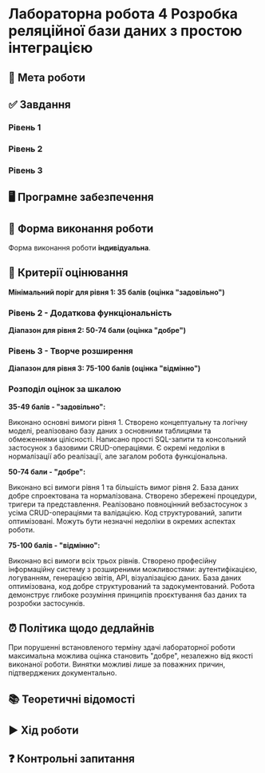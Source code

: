 # Лабораторна робота 4 Розробка реляційної бази даних з простою інтеграцією

## 🎯 Мета роботи


## ✅ Завдання

### Рівень 1



### Рівень 2


### Рівень 3




## 🖥️ Програмне забезпечення


## 👥 Форма виконання роботи

Форма виконання роботи **індивідуальна**.

## 📝 Критерії оцінювання



**Мінімальний поріг для рівня 1: 35 балів (оцінка "задовільно")**

### Рівень 2 - Додаткова функціональність



**Діапазон для рівня 2: 50-74 бали (оцінка "добре")**

### Рівень 3 - Творче розширення



**Діапазон для рівня 3: 75-100 балів (оцінка "відмінно")**

### Розподіл оцінок за шкалою

**35-49 балів - "задовільно":**

Виконано основні вимоги рівня 1. Створено концептуальну та логічну моделі, реалізовано базу даних з основними таблицями та обмеженнями цілісності. Написано прості SQL-запити та консольний застосунок з базовими CRUD-операціями. Є окремі недоліки в нормалізації або реалізації, але загалом робота функціональна.

**50-74 бали - "добре":**

Виконано всі вимоги рівня 1 та більшість вимог рівня 2. База даних добре спроектована та нормалізована. Створено збережені процедури, тригери та представлення. Реалізовано повноцінний вебзастосунок з усіма CRUD-операціями та валідацією. Код структурований, запити оптимізовані. Можуть бути незначні недоліки в окремих аспектах роботи.

**75-100 балів - "відмінно":**

Виконано всі вимоги всіх трьох рівнів. Створено професійну інформаційну систему з розширеними можливостями: аутентифікацією, логуванням, генерацією звітів, API, візуалізацією даних. База даних оптимізована, код добре структурований та задокументований. Робота демонструє глибоке розуміння принципів проєктування баз даних та розробки застосунків.

## ⏰ Політика щодо дедлайнів

При порушенні встановленого терміну здачі лабораторної роботи максимальна можлива оцінка становить "добре", незалежно від якості виконаної роботи. Винятки можливі лише за поважних причин, підтверджених документально.

## 📚 Теоретичні відомості



## ▶️ Хід роботи




## ❓ Контрольні запитання
